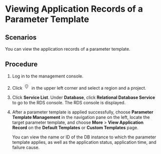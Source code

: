 # Viewing Application Records of a Parameter Template<a name="rds_sqlserver_05_0098"></a>

## Scenarios<a name="rds_05_0098_section732387614651"></a>

You can view the application records of a parameter template.

## Procedure<a name="rds_05_0098_section05781558132917"></a>

1.  Log in to the management console.
2.  Click  ![](figures/region.png)  in the upper left corner and select a region and a project.
3.  Click  **Service List**. Under  **Database**, click  **Relational Database Service**  to go to the RDS console. The RDS console is displayed.
4.  After a parameter template is applied successfully, choose  **Parameter Template Management**  in the navigation pane on the left, locate the target parameter template, and choose  **More**  \>  **View Application Record**  on the  **Default Templates**  or  **Custom Templates**  page.

    You can view the name or ID of the DB instance to which the parameter template applies, as well as the application status, application time, and failure cause.


